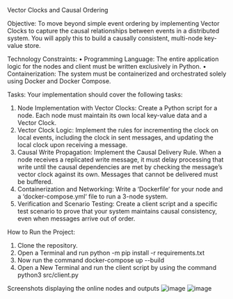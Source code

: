 Vector Clocks and Causal Ordering

Objective:
To move beyond simple event ordering by implementing Vector Clocks to capture the causal relationships between events in a distributed system. You will apply this to build a causally consistent, multi-node key-value store.

Technology Constraints:
• Programming Language: The entire application logic for the nodes and client must be written exclusively in Python.
• Containerization: The system must be containerized and orchestrated solely using Docker and Docker Compose.

Tasks:
Your implementation should cover the following tasks:
1. Node Implementation with Vector Clocks: Create a Python script for a node. Each node must maintain its own local key-value data and a Vector Clock.
2. Vector Clock Logic: Implement the rules for incrementing the clock on local events, including the clock in sent messages, and updating the local clock upon receiving a message.
3. Causal Write Propagation: Implement the Causal Delivery Rule. When a node
receives a replicated write message, it must delay processing that write until the causal dependencies are met by checking the message’s vector clock against its own. Messages that cannot be delivered must be buffered.
4. Containerization and Networking: Write a ‘Dockerfile‘ for your node and a ‘docker-compose.yml‘ file to run a 3-node system.
5. Verification and Scenario Testing: Create a client script and a specific test scenario to prove that your system maintains causal consistency, even when messages arrive out of order.

How to Run the Project:
1. Clone the repository.
2. Open a Terminal and run python -m pip install -r requirements.txt
3. Now run the command docker-compose up --build
4. Open a New Terminal and run the client script by using the command python3 src/client.py

Screenshots displaying the online nodes and outputs
![image](https://github.com/user-attachments/assets/430ec26d-2cd7-4af2-a8e3-758ef01b3f59)
![image](https://github.com/user-attachments/assets/f664d914-b30c-4d12-9f69-962c64fbee84)


